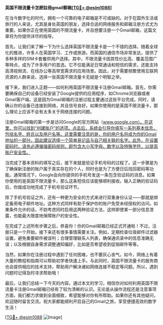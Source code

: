 **英国不限流量卡怎麽註冊gmail郵箱[[TG💪+ @esim1088](https://t.me/s/esim1088)]**

在当今数字化的时代，拥有一个可靠的电子邮箱是不可或缺的。对于在国外生活或旅行的人来说，尤其是身处英国的朋友，选择合适的网络服务和邮箱注册方式尤为重要。如果你正在使用英国的不限流量卡，并且想要注册一个Gmail邮箱，这篇文章将为你提供详尽的指导。

首先，让我们来了解一下为什么选择英国不限流量卡是一个不错的选择。随着全球化的推进，许多人在英国学习、工作或旅游。而英国的通信市场非常发达，提供了多种多样的SIM卡套餐供用户选择。其中，不限流量卡因其性价比高、覆盖范围广等特点，成为了许多用户的首选。它不仅能满足日常通话和短信的需求，还能支持高清视频流、在线办公等高带宽需求的应用场景。因此，对于需要频繁使用互联网资源的人群来说，选择一张英国不限流量卡无疑是个明智之举。

接下来，我们进入正题——如何利用英国不限流量卡注册Gmail邮箱。首先，你需要确保自己的设备已经安装了Google提供的应用程序，如Chrome浏览器或者Gmail客户端。这是因为Gmail邮箱的注册过程主要通过这些平台完成。同时，请确认你的设备已连接到网络，并且信号良好。如果你使用的是英国不限流量卡，那么理论上应该不会有太多关于网络连接的问题。

注册Gmail邮箱的第一步是访问Google的官方网站（www.google.com）。在这里，你可以找到“创建账户”的选项。点击后，系统会引导你填写一系列基本信息，包括名字、姓氏以及用户名等。这里需要注意的是，你的用户名将成为你的Gmail地址的一部分，因此建议选择一个简单易记且与自己相关联的名字。此外，在设置密码时，请务必遵循强密码规则，即包含大小写字母、数字以及特殊字符，以提高账户安全性。

当完成了基本资料的填写之后，接下来就是验证手机号码的过程了。这一步骤是为了确保新注册的账户属于真实存在的个人，同时也是为了方便日后找回密码等功能。通常情况下，Google会向你提供的手机号发送一条包含验证码的消息。如果你使用的是英国不限流量卡，那么这条短信应该能够顺利接收。输入正确的验证码后，你就成功地完成了手机号验证环节。

除了手机号验证之外，还有一种更为安全的方式来进行双重身份认证——那就是绑定备用电子邮件地址。这种方式同样有助于保护你的账户免受未经授权的访问。如果条件允许的话，不妨考虑同时启用这两种验证方法，这样即使某一部分信息泄露，也能最大限度地保障账户的安全性。

在完成了上述所有步骤之后，恭喜你！你的Gmail邮箱已经正式开通啦！不过，注册只是一个开始，接下来还有很多事情需要关注。例如，定期检查垃圾邮件过滤器设置，避免重要邮件被误判；合理管理联系人列表，确保通讯录中的信息准确无误；以及根据自身需求调整通知偏好，比如是否希望收到促销邮件等等。

当然，如果你在注册过程中遇到了任何困难，也不要灰心丧气。如今，网络上有着大量的教程和指南可以帮助初学者快速上手。与此同时，英国不限流量卡的服务商也会提供相应的技术支持，帮助用户解决诸如网络连接不稳定等问题。所以，遇到问题时记得及时寻求帮助哦！

最后，让我们总结一下今天的内容。通过本文的学习，相信你对如何利用英国不限流量卡注册Gmail邮箱已经有了较为清晰的认识。无论是从操作流程还是注意事项方面，我们都力求做到全面细致，希望能够对你有所帮助。如果你还有其他疑问，欢迎随时留言交流。祝大家都能顺利开启自己的Gmail之旅，享受便捷高效的数字生活！

[[TG💪+ @esim1088](https://t.me/s/esim1088) ![Image](https://i.postimg.cc/4NQfJmqS/Snipaste-2025-05-13-00-14-12.png)]